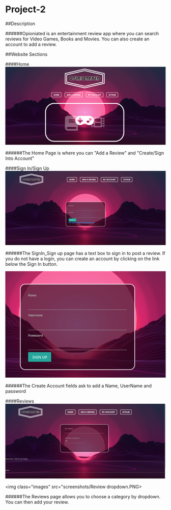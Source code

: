# Project-2

##Description

######Opioniated is an entertainment review app where you can search reviews for Video Games, Books and Movies. You can also create an account to add a review.

##Website Sections

####Home
<img class="images" src="screenshots/Home.PNG">

######The Home Page is where you can "Add a Review" and "Create/Sign Into Account"

####Sign In/Sign Up
<img class="images" src="screenshots/SignIn_Signup.PNG">

######The SignIn_Sign up page has a text box to sign in to post a review. If you do not have a login, you can create an account by clicking on the link below the Sign In button.

<img class="images" src="screenshots/Create Account.PNG">

######The Create Account fields ask to add a Name, UserName and password

####Reviews
<img class="images" src="screenshots/Review.PNG">

<img class="images" src="screenshots/Review dropdown.PNG>

######The Reviews page allows you to choose a category by dropdown. You can then add your review.
